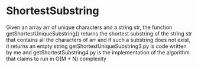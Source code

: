 # ShortestSubstring
Given an array arr of unique characters and a string str, the function getShortestUniqueSubstring() returns the shortest substring of the string str that contains all the characters of arr and if such a substring does not exist, it returns an empty string
getShortestUniqueSubstring3.py is code written by me and getShortestSubstring4.py is the implementation of the algorithm that claims to run in O(M + N) complexity
